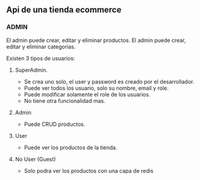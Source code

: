## Api de una tienda ecommerce

### ADMIN

El admin puede crear, editar y eliminar productos.
El admin puede crear, editar y eliminar categorias.

Existen 3 tipos de usuarios:

1. SuperAdmin.

   - Se crea uno solo, el user y password es creado por el desarrollador.
   - Puede ver todos los usuario, solo su nombre, email y role.
   - Puede modificar solamente el role de los usuarios.
   - No tiene otra funcionalidad mas.

2. Admin
   - Puede CRUD productos.
3. User

   - Puede ver los productos de la tienda.

4. No User (Guest)
   - Solo podra ver los productos con una capa de redis
